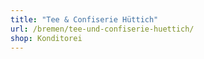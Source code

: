 ```yaml
---
title: "Tee & Confiserie Hüttich"
url: /bremen/tee-und-confiserie-huettich/
shop: Konditorei
---
```

